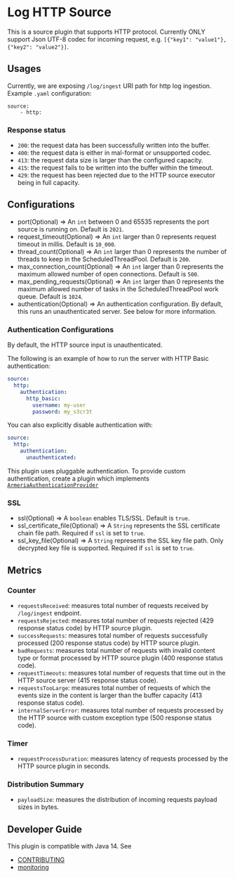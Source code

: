 # Log HTTP Source

This is a source plugin that supports HTTP protocol. Currently ONLY support Json UTF-8 codec for incoming request, e.g. 
`[{"key1": "value1"}, {"key2": "value2"}]`.


## Usages
Currently, we are exposing `/log/ingest` URI path for http log ingestion. Example `.yaml` configuration:
```
source:
    - http:
```

### Response status

* `200`: the request data has been successfully written into the buffer.
* `400`: the request data is either in mal-format or unsupported codec.
* `413`: the request data size is larger than the configured capacity.
* `415`: the request fails to be written into the buffer within the timeout.
* `429`: the request has been rejected due to the HTTP source executor being in full capacity.

## Configurations

* port(Optional) => An `int` between 0 and 65535 represents the port source is running on. Default is ```2021```.
* request_timeout(Optional) => An `int` larger than 0 represents request timeout in millis. Default is ```10_000```. 
* thread_count(Optional) => An `int` larger than 0 represents the number of threads to keep in the ScheduledThreadPool. Default is `200`.
* max_connection_count(Optional) => An `int` larger than 0 represents the maximum allowed number of open connections. Default is `500`.
* max_pending_requests(Optional) => An `int` larger than 0 represents the maximum allowed number of tasks in the ScheduledThreadPool work queue. Default is `1024`.
* authentication(Optional) => An authentication configuration. By default, this runs an unauthenticated server. See below for more information.

### Authentication Configurations

By default, the HTTP source input is unauthenticated.

The following is an example of how to run the server with HTTP Basic authentication:

```yaml
source:
  http:
    authentication:
      http_basic:
        username: my-user
        password: my_s3cr3t
```

You can also explicitly disable authentication with:

```yaml
source:
  http:
    authentication:
      unauthenticated:
```

This plugin uses pluggable authentication. To provide custom authentication,
create a plugin which implements [`ArmeriaAuthenticationProvider`](../armeria-common/src/main/java/com/amazon/dataprepper/armeria/authentication/ArmeriaAuthenticationProvider.java)


### SSL

* ssl(Optional) => A `boolean` enables TLS/SSL. Default is ```true```.
* ssl_certificate_file(Optional) => A `String` represents the SSL certificate chain file path. Required if ```ssl``` is set to ```true```.
* ssl_key_file(Optional) => A `String` represents the SSL key file path. Only decrypted key file is supported. Required if ```ssl``` is set to ```true```.

## Metrics

### Counter
- `requestsReceived`: measures total number of requests received by `/log/ingest` endpoint.
- `requestsRejected`: measures total number of requests rejected (429 response status code) by HTTP source plugin.
- `successRequests`: measures total number of requests successfully processed (200 response status code) by HTTP source plugin.
- `badRequests`: measures total number of requests with invalid content type or format processed by HTTP source plugin (400 response status code).
- `requestTimeouts`: measures total number of requests that time out in the HTTP source server (415 response status code).
- `requestsTooLarge`: measures total number of requests of which the events size in the content is larger than the buffer capacity (413 response status code).
- `internalServerError`: measures total number of requests processed by the HTTP source with custom exception type (500 response status code).

### Timer
- `requestProcessDuration`: measures latency of requests processed by the HTTP source plugin in seconds. 

### Distribution Summary
- `payloadSize`: measures the distribution of incoming requests payload sizes in bytes.

## Developer Guide
This plugin is compatible with Java 14. See 
- [CONTRIBUTING](https://github.com/opensearch-project/data-prepper/blob/main/CONTRIBUTING.md) 
- [monitoring](https://github.com/opensearch-project/data-prepper/blob/main/docs/monitoring.md)
